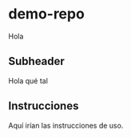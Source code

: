 # demo-repo

Hola

## Subheader

Hola qué tal

## Instrucciones

Aquí irían las instrucciones de uso.